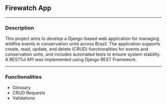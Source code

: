 <h2>Firewatch App</h2>
<hr>
<h3>Description</h3>
<p>This project aims to develop a Django-based web application for managing wildfire events in conservation units across Brazil. 
  The application supports create, read, update, and delete (CRUD) 
  functionalities for events and conservation units, and includes automated tests to ensure system stability. 
  A RESTful API was implemented using Django REST Framework.</p>
<hr>
<h3>Functionalities</h3>
<ul>
  <li>Glossary</li>
  <li>CRUD Requests</li>
  <li>Validations</li>
</ul>
